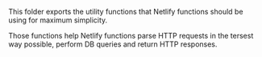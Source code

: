 This folder exports the utility functions that Netlify
functions should be using for maximum simplicity.

Those functions help Netlify functions parse
HTTP requests in the tersest way possible, perform DB
queries and return HTTP responses.
